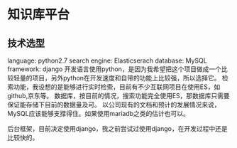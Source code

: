 
# 知识库平台

## 技术选型
language: python2.7
search engine: Elasticserach
database: MySQL
framework: django
开发语言使用python，是因为我希望把这个项目做成一个比较轻量的项目，另外python在开发速度和自带的功能上比较强，所以选择它。
检索功能，我设想的是能够进行实时检索，目前有不少互联网项目在使用ES，如github,京东等。
数据库，按目前的情况，搜索功能完全使用ES，那数据库只需要保证能存储下目前的数据量及可。
以公司现有的文档和预计的发展情况来说，MySQL应该能够支撑得住。如果使用mariadb之类的估计也可以。

后台框架，目前决定使用django，我之前尝试过使用django，在开发过程中还是比较快的。

